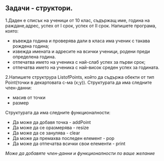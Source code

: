 ## Задачи - структори.

1.Даден е списък на ученици от 10 клас, съдържащ име, година на раждане,адрес, успех от I срок, успех от II срок.
Напишете програма, която:
- въвежда година и проверява дали в класа има ученик с такава рождена година;
- извежда имената и адресите на всички ученици, родени преди определена година.
- отпечатва името на ученика с най-слаб успех за първи срок;
- отпечатва името на ученика с най-висок среден успех за годината.

2.Напишете структрура ListofPoints, който да съдържа обекти от тип Point(точки в декартовата с-ма (х;у)).
Структурата да има следните член-данни:
- масив от точки
- размер

Структурата да има следните функционалности:
- Да може да добавя точка - addPoint
- Да може да се оразмерява - resize
- Да може да се занулява - clear
- Да може да премахва последен елемент - pop
- Да може да отпечатва всички свои елементи - print

*Mоже да добавяте член-данни и функционалности по ваше желание*

